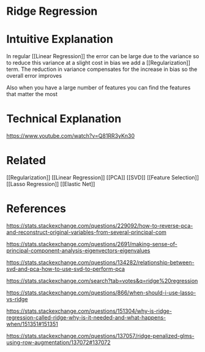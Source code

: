 # Ridge Regression
# Intuitive Explanation
In regular [[Linear Regression]] the error can be large due to the variance so to reduce this variance at a slight cost in bias we add a [[Regularization]] term. The reduction in variance compensates for the increase in bias so the overall error improves

Also when you have a large number of features you can find the features that matter the most
 
# Technical Explanation
https://www.youtube.com/watch?v=Q81RR3yKn30

# Related 
[[Regularization]]
[[Linear Regression]]
[[PCA]]
[[SVD]]
[[Feature Selection]]
[[Lasso Regression]]
[[Elastic Net]]


# References


https://stats.stackexchange.com/questions/229092/how-to-reverse-pca-and-reconstruct-original-variables-from-several-principal-com

https://stats.stackexchange.com/questions/2691/making-sense-of-principal-component-analysis-eigenvectors-eigenvalues

https://stats.stackexchange.com/questions/134282/relationship-between-svd-and-pca-how-to-use-svd-to-perform-pca

https://stats.stackexchange.com/search?tab=votes&q=ridge%20regression

https://stats.stackexchange.com/questions/866/when-should-i-use-lasso-vs-ridge

https://stats.stackexchange.com/questions/151304/why-is-ridge-regression-called-ridge-why-is-it-needed-and-what-happens-when/151351#151351

https://stats.stackexchange.com/questions/137057/ridge-penalized-glms-using-row-augmentation/137072#137072